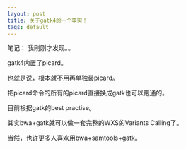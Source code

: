 ```yaml
---
layout: post
title: 关于gatk4的一个事实！
tags: default
---
```


笔记：
我刚刚才发现。。

gatk4内置了picard。

也就是说，根本就不用再单独装picard。

把picard命令的所有的picard直接换成gatk也可以跑通的。

目前根据gatk的best practise。

其实bwa+gatk就可以做一套完整的WXS的Variants Calling了。

当然，也许更多人喜欢用bwa+samtools+gatk。

[T_T]:前景虐我千万遍。